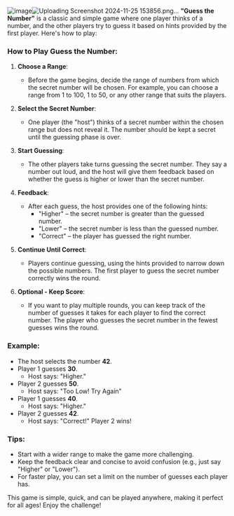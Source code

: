 ![image](https://github.com/user-attachments/assets/a14b6bc4-2dd5-4f03-99f9-9047a0b67814)![Uploading Screenshot 2024-11-25 153856.png…]()
**"Guess the Number"** is a classic and simple game where one player thinks of a number, and the other players try to guess it based on hints provided by the first player. Here's how to play:

### How to Play Guess the Number:

1. **Choose a Range**:
   - Before the game begins, decide the range of numbers from which the secret number will be chosen. For example, you can choose a range from 1 to 100, 1 to 50, or any other range that suits the players.
   
2. **Select the Secret Number**:
   - One player (the "host") thinks of a secret number within the chosen range but does not reveal it. The number should be kept a secret until the guessing phase is over.

3. **Start Guessing**:
   - The other players take turns guessing the secret number. They say a number out loud, and the host will give them feedback based on whether the guess is higher or lower than the secret number.

4. **Feedback**:
   - After each guess, the host provides one of the following hints:
     - "Higher" – the secret number is greater than the guessed number.
     - "Lower" – the secret number is less than the guessed number.
     - "Correct" – the player has guessed the right number.

5. **Continue Until Correct**:
   - Players continue guessing, using the hints provided to narrow down the possible numbers. The first player to guess the secret number correctly wins the round.

6. **Optional - Keep Score**:
   - If you want to play multiple rounds, you can keep track of the number of guesses it takes for each player to find the correct number. The player who guesses the secret number in the fewest guesses wins the round.

### Example:

- The host selects the number **42**.
- Player 1 guesses **30**.
  - Host says: "Higher."
- Player 2 guesses **50**.
  - Host says: "Too Low! Try Again"
- Player 1 guesses **40**.
  - Host says: "Higher."
- Player 2 guesses **42**.
  - Host says: "Correct!" Player 2 wins!

### Tips:
- Start with a wider range to make the game more challenging.
- Keep the feedback clear and concise to avoid confusion (e.g., just say "Higher" or "Lower").
- For faster play, you can set a limit on the number of guesses each player has.

This game is simple, quick, and can be played anywhere, making it perfect for all ages! Enjoy the challenge!
